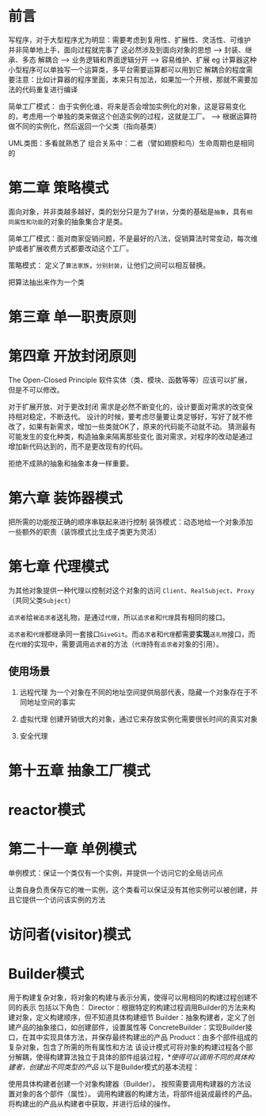 # 前言

写程序，对于大型程序尤为明显：需要考虑到复用性、扩展性、灵活性、可维护
并非简单地上手，面向过程就完事了
这必然涉及到面向对象的思想 --> 封装、继承、多态
解耦合 --> 业务逻辑和界面逻辑分开 --> 容易维护、扩展
eg 计算器这种小型程序可以单独写一个运算类，多平台需要运算都可以用到它
解耦合的程度需要注意：比如计算器的程序里面，本来只有加法，如果加一个开根，那就不需要加法的代码重复进行编译

简单工厂模式：
由于实例化谁、将来是否会增加实例化的对象，这是容易变化的，考虑用一个单独的类来做这个创造实例的过程，这就是工厂。
--> 根据运算符做不同的实例化，然后返回一个父类（指向基类）

UML类图：多看就熟悉了
组合关系中：二者（譬如翅膀和鸟）生命周期也是相同的


# 第二章 策略模式
面向对象，并非类越多越好，类的划分只是为了`封装`，分类的基础是`抽象`，具有`相同属性和功能`的对象的抽象集合才是类。

简单工厂模式：面对商家促销问题，不是最好的八法，促销算法时常变动，每次维护或者扩展收费方式都要改动这个工厂。

策略模式：
定义了`算法家族`，`分别封装`，让他们之间可以相互替换。

把算法抽出来作为一个类

# 第三章 单一职责原则




# 第四章 开放封闭原则
The Open-Closed Principle
软件实体（类、模块、函数等等）应该可以扩展，但是不可以修改。

对于扩展开放、对于更改封闭
需求是必然不断变化的，设计要面对需求的改变保持相对稳定，不断迭代。
设计的时候，要考虑尽量要让类足够好，写好了就不修改了，如果有新需求，增加一些类就OK了，原来的代码能不动就不动。
猜测最有可能发生的变化种类，构造抽象来隔离那些变化
面对需求，对程序的改动是通过增加新代码达到的，而不是更改现有的代码。

拒绝不成熟的抽象和抽象本身一样重要。


# 第六章 装饰器模式
把所需的功能按正确的顺序串联起来进行控制
装饰模式：动态地给一个对象添加一些额外的职责（装饰模式比生成子类更为灵活）



# 第七章 代理模式
为其他对象提供一种代理以控制对这个对象的访问
`Client`、`RealSubject`、`Proxy`（共同父类`Subject`）

`追求者`给`被追求者`送礼物，是通过`代理`，所以`追求者`和`代理`具有相同的接口。

`追求者`和`代理`都继承同一套接口`GiveGit`。而`追求者`和`代理`都需要**实现**`送礼物`接口，而在`代理`的实现中，需要调用`追求者`的方法（`代理`持有`追求者`对象的引用）。


## 使用场景
1. 远程代理
为一个对象在不同的地址空间提供局部代表，隐藏一个对象存在于不同地址空间的事实

2. 虚拟代理
创建开销很大的对象，通过它来存放实例化需要很长时间的真实对象

3. 安全代理





















# 第十五章 抽象工厂模式




# reactor模式





# 第二十一章 单例模式
单例模式：保证一个类仅有一个实例，并提供一个访问它的全局访问点

让类自身负责保存它的唯一实例，这个类看可以保证没有其他实例可以被创建，并且它提供一个访问该实例的方法



# 访问者(visitor)模式






# Builder模式
用于构建复杂对象，将对象的构建与表示分离，使得可以用相同的构建过程创建不同的表示
包括以下角色：
Director：根据特定的构建过程调用Builder的方法来构建对象，定义构建顺序，但不知道具体构建细节
Builder：抽象构建者，定义了创建产品的抽象接口，如创建部件，设置属性等
ConcreteBuilder：实现Builder接口，在其中实现具体方法，并保存最终构建出的产品
Product：由多个部件组成的复杂对象，包含了所需的所有属性和方法
该设计模式可将对象的构建过程各个部分解耦，使得构建算法独立于具体的部件组装过程，**使得可以调用不同的具体构建者，创建出不同类型的产品*
以下是Builder模式的基本流程：

使用具体构建者创建一个对象构建器（Builder）。
按照需要调用构建器的方法设置对象的各个部件（属性）。
调用构建器的构建方法，将部件组装成最终的产品。
将构建出的产品从构建者中获取，并进行后续的操作。

